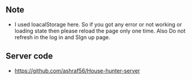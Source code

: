 ## Note
- I used loacalStorage here. So if you got any error or not working or loading state then please reload the page only one time. Also Do not refresh in the log in and SIgn up page.

## Server code
- https://github.com/ashraf56/House-hunter-server